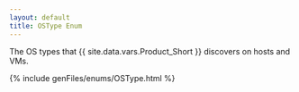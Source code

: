 ```yaml
---
layout: default
title: OSType Enum
---
```


The OS types that {{ site.data.vars.Product_Short }} discovers on hosts and VMs.

{% include genFiles/enums/OSType.html %}
